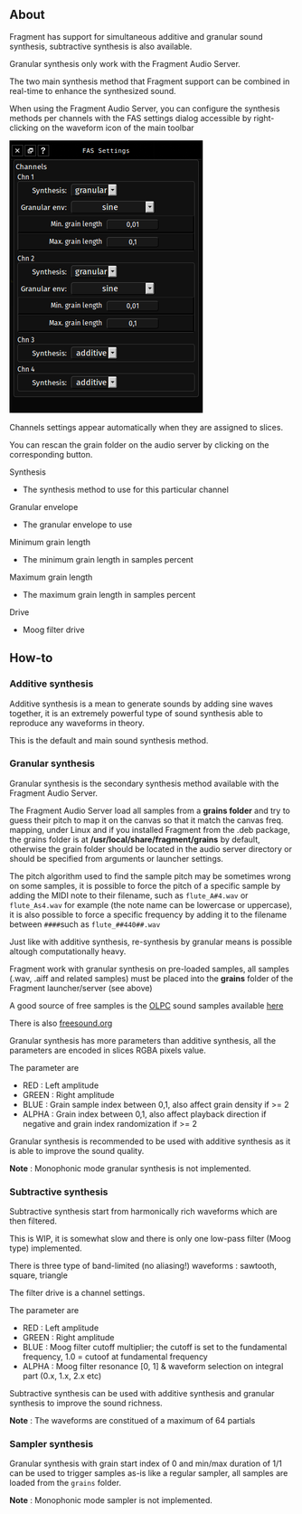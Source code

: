 ## About

Fragment has support for simultaneous additive and granular sound synthesis, subtractive synthesis is also available.

Granular synthesis only work with the Fragment Audio Server.

The two main synthesis method that Fragment support can be combined in real-time to enhance the synthesized sound.

When using the Fragment Audio Server, you can configure the synthesis methods per channels with the FAS settings dialog accessible by right-clicking on the waveform icon of the main toolbar

![Fragment Audio Server settings dialog](images/fas_settings.png)

Channels settings appear automatically when they are assigned to slices. 

You can rescan the grain folder on the audio server by clicking on the corresponding button.

Synthesis

- The synthesis method to use for this particular channel

Granular envelope

- The granular envelope to use

Minimum grain length

- The minimum grain length in samples percent

Maximum grain length

- The maximum grain length in samples percent

Drive

* Moog filter drive

## How-to

### Additive synthesis

Additive synthesis is a mean to generate sounds by adding sine waves together, it is an extremely powerful type of sound synthesis able to reproduce any waveforms in theory.

This is the default and main sound synthesis method.

### Granular synthesis

Granular synthesis is the secondary synthesis method available with the Fragment Audio Server.

The Fragment Audio Server load all samples from a **grains folder** and try to guess their pitch to map it on the canvas so that it match the canvas freq. mapping, under Linux and if you installed Fragment from the .deb package, the grains folder is at **/usr/local/share/fragment/grains** by default, otherwise the grain folder should be located in the audio server directory or should be specified from arguments or launcher settings.

The pitch algorithm used to find the sample pitch may be sometimes wrong on some samples, it is possible to force the pitch of a specific sample by adding the MIDI note to their filename, such as `flute_A#4.wav`  or `flute_As4.wav` for example (the note name can be lowercase or uppercase), it is also possible to force a specific frequency by adding it to the filename between `####`such as `flute_##440##.wav`

Just like with additive synthesis, re-synthesis by granular means is possible altough computationally heavy.

Fragment work with granular synthesis on pre-loaded samples, all samples (.wav, .aiff and related samples) must be placed into the **grains** folder of the Fragment launcher/server (see above)

A good source of free samples is the [OLPC](http://one.laptop.org/) sound samples available [here](http://wiki.laptop.org/go/Sound_samples)

There is also [freesound.org](http://freesound.org/)

Granular synthesis has more parameters than additive synthesis, all the parameters are encoded in slices RGBA pixels value.

The parameter are

- RED : Left amplitude
- GREEN : Right amplitude
- BLUE : Grain sample index between 0,1, also affect grain density if >= 2
- ALPHA : Grain index between 0,1, also affect playback direction if negative and grain index randomization if >= 2

Granular synthesis is recommended to be used with additive synthesis as it is able to improve the sound quality.

**Note** : Monophonic mode granular synthesis is not implemented.

### Subtractive synthesis

Subtractive synthesis start from harmonically rich waveforms which are then filtered.

This is WIP, it is somewhat slow and there is only one low-pass filter (Moog type) implemented.

There is three type of band-limited (no aliasing!) waveforms : sawtooth, square, triangle

The filter drive is a channel settings.

The parameter are

- RED : Left amplitude
- GREEN : Right amplitude
- BLUE : Moog filter cutoff multiplier; the cutoff is set to the fundamental frequency, 1.0 = cutoof at fundamental frequency
- ALPHA : Moog filter resonance [0, 1] & waveform selection on integral part (0.x, 1.x, 2.x etc)

Subtractive synthesis can be used with additive synthesis and granular synthesis to improve the sound richness.

**Note** : The waveforms are constitued of a maximum of 64 partials

### Sampler synthesis

Granular synthesis with grain start index of 0 and min/max duration of 1/1 can be used to trigger samples as-is like a regular sampler, all samples are loaded from the `grains` folder.

**Note** : Monophonic mode sampler is not implemented.